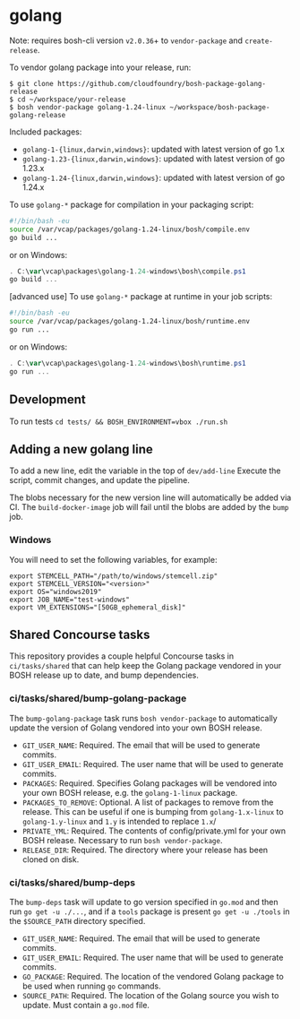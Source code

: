 # golang

Note: requires bosh-cli version `v2.0.36`+ to `vendor-package` and `create-release`.

To vendor golang package into your release, run:

```
$ git clone https://github.com/cloudfoundry/bosh-package-golang-release
$ cd ~/workspace/your-release
$ bosh vendor-package golang-1.24-linux ~/workspace/bosh-package-golang-release
```

Included packages:

- `golang-1-{linux,darwin,windows}`: updated with latest version of go 1.x
- `golang-1.23-{linux,darwin,windows}`: updated with latest version of go 1.23.x
- `golang-1.24-{linux,darwin,windows}`: updated with latest version of go 1.24.x

To use `golang-*` package for compilation in your packaging script:

```bash
#!/bin/bash -eu
source /var/vcap/packages/golang-1.24-linux/bosh/compile.env
go build ...
```
or on Windows:

```powershell
. C:\var\vcap\packages\golang-1.24-windows\bosh\compile.ps1
go build ...
```
[advanced use] To use `golang-*` package at runtime in your job scripts:

```bash
#!/bin/bash -eu
source /var/vcap/packages/golang-1.24-linux/bosh/runtime.env
go run ...
```
or on Windows:

```powershell
. C:\var\vcap\packages\golang-1.24-windows\bosh\runtime.ps1
go run ...
```

## Development

To run tests `cd tests/ && BOSH_ENVIRONMENT=vbox ./run.sh`

## Adding a new golang line

To add a new line, edit the variable in the top of `dev/add-line`
Execute the script, commit changes, and update the pipeline.

The blobs necessary for the new version line will automatically be added via CI. The `build-docker-image` job will fail until the blobs are added by the `bump` job.

### Windows

You will need to set the following variables, for example:

```
export STEMCELL_PATH="/path/to/windows/stemcell.zip"
export STEMCELL_VERSION="<version>"
export OS="windows2019"
export JOB_NAME="test-windows"
export VM_EXTENSIONS="[50GB_ephemeral_disk]"
```

## Shared Concourse tasks

This repository provides a couple helpful Concourse tasks in `ci/tasks/shared` that can help keep the Golang package vendored in your BOSH release up to date, and bump dependencies.

### ci/tasks/shared/bump-golang-package

The `bump-golang-package` task runs `bosh vendor-package` to automatically update the version of Golang vendored into your own BOSH release.

* `GIT_USER_NAME`: Required. The email that will be used to generate commits.
* `GIT_USER_EMAIL`: Required. The user name that will be used to generate commits.
* `PACKAGES`: Required. Specifies Golang packages will be vendored into your own BOSH release, e.g. the `golang-1-linux` package.
* `PACKAGES_TO_REMOVE`: Optional. A list of packages to remove from the release. This can be useful if one is bumping from `golang-1.x-linux` to `golang-1.y-linux` and `1.y` is intended to replace `1.x`/
* `PRIVATE_YML`: Required. The contents of config/private.yml for your own BOSH release. Necessary to run `bosh vendor-package`.
* `RELEASE_DIR`: Required. The directory where your release has been cloned on disk.

### ci/tasks/shared/bump-deps

The `bump-deps` task will update to go version specified in `go.mod` and then run `go get -u ./...`, and if a `tools` package is present `go get -u ./tools` in the `$SOURCE_PATH` directory specified.

* `GIT_USER_NAME`: Required. The email that will be used to generate commits.
* `GIT_USER_EMAIL`: Required. The user name that will be used to generate commits.
* `GO_PACKAGE`: Required. The location of the vendored Golang package to be used when running `go` commands.
* `SOURCE_PATH`: Required. The location of the Golang source you wish to update. Must contain a `go.mod` file. 
